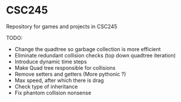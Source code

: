 # CSC245
Repository for games and projects in CSC245

TODO:
- Change the quadtree so garbage collection is more efficient
- Eliminate redundant collision checks (top down quadtree iteration)
- Introduce dynamic time steps
- Make Quad tree responsible for collisions
- Remove setters and getters (More pythonic ?)
- Max speed, after which there is drag
- Check type of inheritance
- Fix phantom collision nonsense